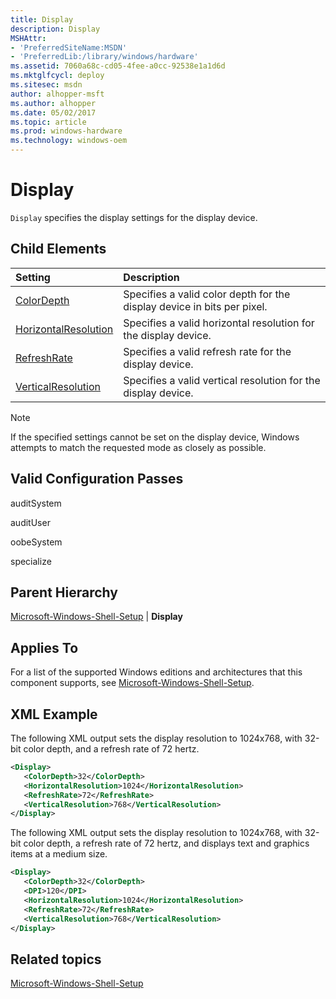 ```yaml
---
title: Display
description: Display
MSHAttr:
- 'PreferredSiteName:MSDN'
- 'PreferredLib:/library/windows/hardware'
ms.assetid: 7060a68c-cd05-4fee-a0cc-92538e1a1d6d
ms.mktglfcycl: deploy
ms.sitesec: msdn
author: alhopper-msft
ms.author: alhopper
ms.date: 05/02/2017
ms.topic: article
ms.prod: windows-hardware
ms.technology: windows-oem
---
```

# Display

`Display` specifies the display settings for the display device.

## Child Elements

| Setting                 | Description                                                                           |
|:------------------------|:--------------------------------------------------------------------------------------|
| [ColorDepth](microsoft-windows-shell-setup-display-colordepth.md) | Specifies a valid color depth for the display device in bits per pixel. |
| [HorizontalResolution](microsoft-windows-shell-setup-display-horizontalresolution.md) | Specifies a valid horizontal resolution for the display device. |
| [RefreshRate](microsoft-windows-shell-setup-display-refreshrate.md) | Specifies a valid refresh rate for the display device. |
| [VerticalResolution](microsoft-windows-shell-setup-display-verticalresolution.md) | Specifies a valid vertical resolution for the display device. |

> [!Note]
> If the specified settings cannot be set on the display device, Windows attempts to match the requested mode as closely as possible.

## Valid Configuration Passes

auditSystem

auditUser

oobeSystem

specialize

## Parent Hierarchy

[Microsoft-Windows-Shell-Setup](microsoft-windows-shell-setup.md) | **Display**

## Applies To

For a list of the supported Windows editions and architectures that this component supports, see [Microsoft-Windows-Shell-Setup](microsoft-windows-shell-setup.md).

## XML Example

The following XML output sets the display resolution to 1024x768, with 32-bit color depth, and a refresh rate of 72 hertz.

```XML
<Display>
   <ColorDepth>32</ColorDepth>
   <HorizontalResolution>1024</HorizontalResolution>
   <RefreshRate>72</RefreshRate>
   <VerticalResolution>768</VerticalResolution>
</Display>
```

The following XML output sets the display resolution to 1024x768, with 32-bit color depth, a refresh rate of 72 hertz, and displays text and graphics items at a medium size.

```XML
<Display>
   <ColorDepth>32</ColorDepth>
   <DPI>120</DPI>
   <HorizontalResolution>1024</HorizontalResolution>
   <RefreshRate>72</RefreshRate>
   <VerticalResolution>768</VerticalResolution>
</Display>
```

## Related topics

[Microsoft-Windows-Shell-Setup](microsoft-windows-shell-setup.md)
